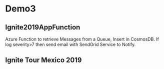 # Demo3
## Ignite2019AppFunction

Azure Function to retrieve Messages from a Queue, Insert in CosmosDB. If log severity>7 then send email with SendGrid Service to Notify. 

## Ignite Tour Mexico 2019

